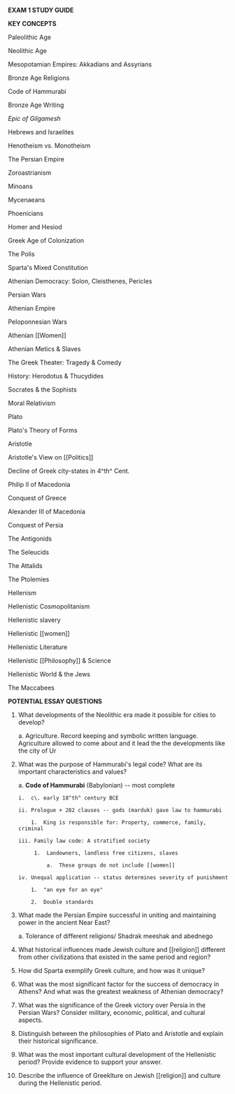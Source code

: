 **EXAM 1 STUDY GUIDE**

**KEY CONCEPTS**

Paleolithic Age

Neolithic Age

Mesopotamian Empires: Akkadians and Assyrians

Bronze Age Religions

Code of Hammurabi

Bronze Age Writing

*Epic of Gilgamesh*

Hebrews and Israelites

Henotheism vs. Monotheism

The Persian Empire

Zoroastrianism

Minoans

Mycenaeans

Phoenicians

Homer and Hesiod

Greek Age of Colonization

The Polis

Sparta's Mixed Constitution

Athenian Democracy: Solon, Cleisthenes, Pericles

Persian Wars

Athenian Empire

Peloponnesian Wars

Athenian [[Women]]

Athenian Metics & Slaves

The Greek Theater: Tragedy & Comedy

History: Herodotus & Thucydides

Socrates & the Sophists

Moral Relativism

Plato

Plato's Theory of Forms

Aristotle

Aristotle's View on [[Politics]]

Decline of Greek city-states in 4^th^ Cent.

Philip II of Macedonia

Conquest of Greece

Alexander III of Macedonia

Conquest of Persia

The Antigonids

The Seleucids

The Attalids

The Ptolemies

Hellenism

Hellenistic Cosmopolitanism

Hellenistic slavery

Hellenistic [[women]]

Hellenistic Literature

Hellenistic [[Philosophy]] & Science

Hellenistic World & the Jews

The Maccabees

**POTENTIAL ESSAY QUESTIONS**

1.  What developments of the Neolithic era made it possible for cities to develop?

    a.  Agriculture. Record keeping and symbolic written language. Agriculture allowed to come about and it lead the the developments like the city of Ur

2.  What was the purpose of Hammurabi's legal code? What are its important characteristics and values?

    a.  **Code of Hammurabi** (Babylonian) -- most complete

        i.  c\. early 18^th^ century BCE

        ii. Prologue + 282 clauses -- gods (marduk) gave law to hammurabi

            1.  King is responsible for: Property, commerce, family, criminal

        iii. Family law code: A stratified society

             1.  Landowners, landless free citizens, slaves

                 a.  These groups do not include [[women]]

        iv. Unequal application -- status determines severity of punishment

            1.  "an eye for an eye"

            2.  Double standards

3.  What made the Persian Empire successful in uniting and maintaining power in the ancient Near East?

    a.  Tolerance of different religions/ Shadrak meeshak and abednego

4.  What historical influences made Jewish culture and [[religion]] different from other civilizations that existed in the same period and region?

5.  How did Sparta exemplify Greek culture, and how was it unique?

6.  What was the most significant factor for the success of democracy in Athens? And what was the greatest weakness of Athenian democracy?

7.  What was the significance of the Greek victory over Persia in the Persian Wars? Consider military, economic, political, and cultural aspects.

8.  Distinguish between the philosophies of Plato and Aristotle and explain their historical significance.

9.  What was the most important cultural development of the Hellenistic period? Provide evidence to support your answer.

10. Describe the influence of Greeklture on Jewish [[religion]] and culture during the Hellenistic period.
